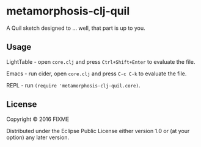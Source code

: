 # metamorphosis-clj-quil

A Quil sketch designed to ... well, that part is up to you.

## Usage

LightTable - open `core.clj` and press `Ctrl+Shift+Enter` to evaluate the file.

Emacs - run cider, open `core.clj` and press `C-c C-k` to evaluate the file.

REPL - run `(require 'metamorphosis-clj-quil.core)`.

## License

Copyright © 2016 FIXME

Distributed under the Eclipse Public License either version 1.0 or (at
your option) any later version.
